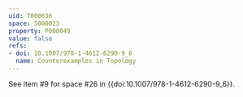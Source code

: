```yaml
---
uid: T000636
space: S000023
property: P000049
value: false
refs:
- doi: 10.1007/978-1-4612-6290-9_6
  name: Counterexamples in Topology
---
```


See item #9 for space #26 in {{doi:10.1007/978-1-4612-6290-9_6}}.
